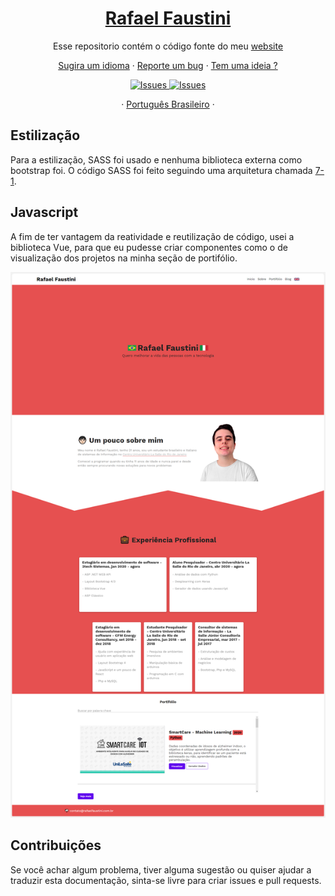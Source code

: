  <a href="https://rafaelfaustini.com.br"><h1 align="center">Rafael Faustini</h1></a>

  <p align="center">
  Esse repositorio contém o código fonte do meu <a href="https://rafaelfaustini.com.br">website</a></p>

  <p align="center">
   <a href="https://github.com/rafaelfaustini/rafaelfaustini.com.br/issues/new?assignees=rafaelfaustini&labels=Documentation%2C+Translation&template=new-language-request.md&title=%5Btranslation%5D">Sugira um idioma</a>
     ·
    <a href="https://github.com/rafaelfaustini/rafaelfaustini.com.br/issues/new?assignees=&labels=Bug+Fix&template=bug_report.md&title=%5Bbugfix%5D">Reporte um bug</a>
     ·
    <a href="https://github.com/rafaelfaustini/rafaelfaustini.com.br/issues/new?assignees=&labels=feature&template=feature_request.md&title=%5Bfeature%5D">Tem uma ideia ?</a>
  </p>

  <p align="center">
     <a href="https://github.com/rafaelfaustini/swalCritical/issues">
      <img alt="Issues" src="https://img.shields.io/github/issues/rafaelfaustini/rafaelfaustini.com.br?color=f44336" />
    </a>
     <a href="https://github.com/rafaelfaustini/swalCritical/pulls">
      <img alt="Issues" src="https://img.shields.io/github/issues-pr/rafaelfaustini/rafaelfaustini.com.br?color=f44336" />
    </a>
  </p>

  <p align="center">
    ·
    <a href="/docs/readme_pt-BR.md">Português Brasileiro</a>
    ·
  </p>

## Estilização

Para a estilização, SASS foi usado e nenhuma biblioteca externa como bootstrap foi. O código SASS foi feito seguindo uma arquitetura chamada [7-1](https://github.com/HugoGiraudel/sass-boilerplate).

## Javascript

A fim de ter vantagem da reatividade e reutilização de código, usei a biblioteca Vue, para que eu pudesse criar componentes como o de visualização dos projetos na minha seção de portifólio.

![Imagem do website](/img/website1.png)

## Contribuições

Se você achar algum problema, tiver alguma sugestão ou quiser ajudar a traduzir esta documentação, sinta-se livre para criar issues e pull requests.
